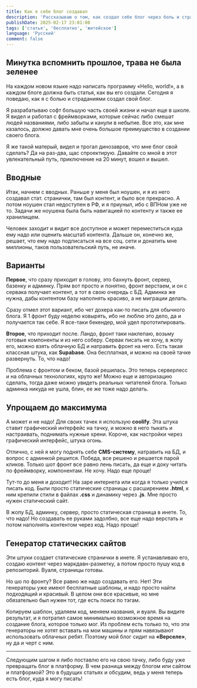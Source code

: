 ```yaml
---
title: Как я себе блог создавал
description: 'Рассказываю о том, как создал себе блог через боль и страдания.'
publishDate: 2025-02-17 23:01:00
tags: ['статья', 'бесплатно', 'житейское']
language: 'Русский'
comment: false
---
```


## Минутка вспомнить прошлое, трава не была зеленее

На каждом новом языке надо написать программу «Hello, world!», а в каждом блоге должна быть статья, как вы его создали. Сегодня я поведаю, как я с болью и страданиями создал свой блог.

Я разрабатываю софт большую часть своей жизни и начал еще в школе. Я видел и работал с фреймворками, которые сейчас либо смешат людей названиями, либо забыты и канули в небытие. Все это, как мне казалось, должно давать мне очень большое преимущество в создании своего блога.

Я же такой матерый, видел и трогал динозавров, что мне блог свой сделать? Да на раз-два, щас спроектирую. Давайте со мной в этот увлекательный путь, приключение на 20 минут, вошел и вышел.

## Вводные

Итак, начнем с вводных. Раньше у меня был ноушен, и я из него создавал стат. странички, там был контент, и было все прекрасно. А потом ноушен стал недоступен в РФ, и я приуныл, ибо с ВПНом уже не то. Задачи же ноушена была быть навигацией по контенту и также ее хранилищем.

Человек заходит и видит все доступное и может переместиться куда ему надо или оценить масштаб контента. Дальше он, конечно же, решает, что ему надо подписаться на все соц. сети и донатить мне миллионы, таков пользовательский путь, не иначе.

## Варианты

**Первое**, что сразу приходит в голову, это бахнуть фронт, сервер, базенку и админку. Прям вот просто и понятно, фронт верстаем, и он с сервака получает контент, а тот в свою очередь с БД. Админка же нужна, дабы контентом базу наполнять красиво, а не миграции делать.

Сразу отмел этот вариант, ибо чет дохера как-то писать для обычного блога. Я 1 фронт буду неделю ковырять, ибо не люблю это дело, да и получается так себе. Я все-таки бекендер, мой удел прототипировать.

**Второе**, что приходит после. Ландо, фронт таки наклепаю, возьму готовые компоненты и из него соберу. Сервак писать не хочу, в жопу его, можно взять облачную БД и натравить фронт на него. Есть такая классная штука, как **Supabase**. Она бесплатная, и можно на своей тачке развернуть. То, что надо!

Проблема с фронтом и беком, базой решилась. Это теперь серверлесс и на облачных технологиях, круто же! Можно еще и авторизацию сделать, тогда даже можно увидеть реальных читателей блога. Только админка никуда не ушла, блин, ее же тоже надо делать.

## Упрощаем до максимума

А может и не надо! Для своих тачек я использую **coolify**. Эта штука ставит графический интерфейс на тачку, и можно в него тыкать и настраивать, поднимать нужные хрени. Короче, как настройки через графический интерфейс, штука огонь.

Отлично, с ней я могу поднять себе **CMS-систему**, натравить на БД, и вопрос с админкой решится. Победа, все решено и решается парой кликов. Только шот фронт все равно лень писать, да еще и доку читать по фреймворку, компонентам. Не хочу. Надо еще проще!

Тут-то до меня и доходит! На заре интернета или когда я только учился писать код. Были просто статические страницы с расширением **.html**, к ним крепили стили в файлах **.css** и динамику через **.js**. Мне просто нужен статический сайт.

В жопу БД, админку, сервер, просто статическая страница в инете. То, что надо! Но создавать ее руками задолбно, все еще надо верстать и потом наполнять контентом через код. Надо проще!

## Генератор статических сайтов

Эти штуки создает статические странички в инете. Я устанавливаю его, создаю контент через маркдавн-разметку, а потом просто пушу код в репозиторий. Вуаля, страницы готовы.

Но шо по фронту? Все равно же надо создавать его. Нет! Эти генераторы уже имеют бесплатные шаблоны, и надо просто найти подходящий и красивый. В целом они все красивые, но мне обязательно был нужен тот, где есть поиск по тэгам.

Копируем шаблон, удаляем код, меняем названия, и вуаля. Вы видите результат, и я потратил самое минимально возможное время на создание блога, которое только мог. Из проблем есть только то, что эти генераторы не хотят вставать на мои машины и прям навязывают использовать облачных ребят. Поэтому мой блог сидит на **«Верселе»**, ну да и черт с ним.

---

Следующим шагом я либо поставлю его на свою тачку, либо буду уже превращать блог в платформу. В чем разница между блогом или сайтом и платформой? Это в будущих статьях и обсудим, ведь у меня теперь есть блог, куда я могу писать!
